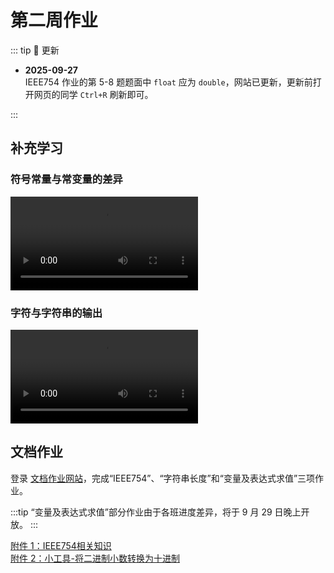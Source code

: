 # 第二周作业

::: tip :loudspeaker: 更新

+ **2025-09-27**  
  IEEE754 作业的第 5-8 题题面中 `float` 应为 `double`，网站已更新，更新前打开网页的同学 `Ctrl+R` 刷新即可。

:::

## 补充学习

### 符号常量与常变量的差异

<video controls src="/符号常量与常变量的差异.mp4"></video>

### 字符与字符串的输出

<video controls src="/字符与字符串的输出.mp4"></video>

## 文档作业

登录 [文档作业网站](http://192.168.174.220:2080)，完成“IEEE754”、“字符串长度”和“变量及表达式求值”三项作业。

:::tip
“变量及表达式求值”部分作业由于各班进度差异，将于 9 月 29 日晚上开放。
:::

[附件 1：IEEE754相关知识](/25261-020102-W0201.附件1%20IEEE754相关知识.pdf)  
[附件 2：小工具-将二进制小数转换为十进制](/25261-020102-W0201.附件2%20将二进制小数转换为十进制.exe)
